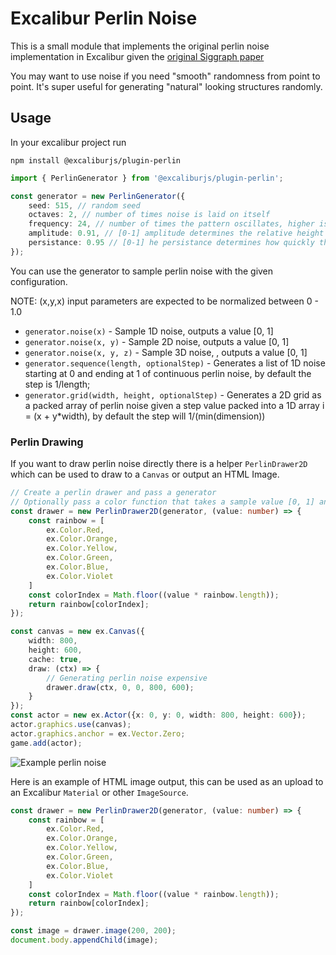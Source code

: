 # Excalibur Perlin Noise

This is a small module that implements the original perlin noise implementation in Excalibur given the [original Siggraph paper](http://mrl.nyu.edu/~perlin/noise/)

You may want to use noise if you need "smooth" randomness from point to point. It's super useful for generating "natural" looking structures randomly.


## Usage

In your excalibur project run

`npm install @excaliburjs/plugin-perlin`


```typescript
import { PerlinGenerator } from '@excaliburjs/plugin-perlin';

const generator = new PerlinGenerator({
    seed: 515, // random seed
    octaves: 2, // number of times noise is laid on itself
    frequency: 24, // number of times the pattern oscillates, higher is like zooming out
    amplitude: 0.91, // [0-1] amplitude determines the relative height of the peaks generated in the noise
    persistance: 0.95 // [0-1] he persistance determines how quickly the amplitude will drop off, a high degree of persistance results in smoother patterns, a low degree of persistance generates spiky patterns.
});
```

You can use the generator to sample perlin noise with the given configuration.

NOTE: (x,y,x) input parameters are expected to be normalized between 0 - 1.0

* `generator.noise(x)` - Sample 1D noise, outputs a value [0, 1]
* `generator.noise(x, y)` - Sample 2D noise, outputs a value [0, 1]
* `generator.noise(x, y, z)` - Sample 3D noise, , outputs a value [0, 1]
* `generator.sequence(length, optionalStep)` - Generates a list of 1D noise starting at 0 and ending at 1 of continuous perlin noise, by default the step is 1/length;
* `generator.grid(width, height, optionalStep)` - Generates a 2D grid as a packed array of perlin noise given a step value packed into a 1D array i = (x + y*width), by default the step will 1/(min(dimension))


### Perlin Drawing


If you want to draw perlin noise directly there is a helper `PerlinDrawer2D` which can be used to draw to a `Canvas` or output an HTML Image.

```typescript
// Create a perlin drawer and pass a generator
// Optionally pass a color function that takes a sample value [0, 1] and produces a Color
const drawer = new PerlinDrawer2D(generator, (value: number) => {
    const rainbow = [
        ex.Color.Red,
        ex.Color.Orange,
        ex.Color.Yellow,
        ex.Color.Green,
        ex.Color.Blue,
        ex.Color.Violet
    ]
    const colorIndex = Math.floor((value * rainbow.length));
    return rainbow[colorIndex];
});

const canvas = new ex.Canvas({
    width: 800,
    height: 600,
    cache: true,
    draw: (ctx) => {
        // Generating perlin noise expensive
        drawer.draw(ctx, 0, 0, 800, 600);
    }
});
const actor = new ex.Actor({x: 0, y: 0, width: 800, height: 600});
actor.graphics.use(canvas);
actor.graphics.anchor = ex.Vector.Zero;
game.add(actor);
```

![Example perlin noise](perlin.png)


Here is an example of HTML image output, this can be used as an upload to an Excalibur `Material` or other `ImageSource`.

```typescript
const drawer = new PerlinDrawer2D(generator, (value: number) => {
    const rainbow = [
        ex.Color.Red,
        ex.Color.Orange,
        ex.Color.Yellow,
        ex.Color.Green,
        ex.Color.Blue,
        ex.Color.Violet
    ]
    const colorIndex = Math.floor((value * rainbow.length));
    return rainbow[colorIndex];
});

const image = drawer.image(200, 200);
document.body.appendChild(image);
```
